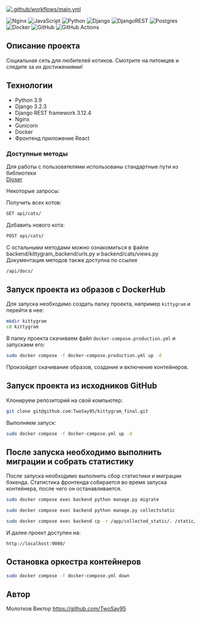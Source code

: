 [![.github/workflows/main.yml](https://github.com/TwoSay95/kittygram_final/actions/workflows/main.yml/badge.svg)](https://github.com/TwoSay95/kittygram_final/actions/workflows/main.yml)

![Nginx](https://img.shields.io/badge/nginx-%23009639.svg?style=for-the-badge&logo=nginx&logoColor=white) ![JavaScript](https://img.shields.io/badge/javascript-%23323330.svg?style=for-the-badge&logo=javascript&logoColor=%23F7DF1E) ![Python](https://img.shields.io/badge/python-3670A0?style=for-the-badge&logo=python&logoColor=ffdd54) ![Django](https://img.shields.io/badge/django-%23092E20.svg?style=for-the-badge&logo=django&logoColor=white) ![DjangoREST](https://img.shields.io/badge/DJANGO-REST-ff1709?style=for-the-badge&logo=django&logoColor=white&color=ff1709&labelColor=gray) ![Postgres](https://img.shields.io/badge/postgres-%23316192.svg?style=for-the-badge&logo=postgresql&logoColor=white) ![Docker](https://img.shields.io/badge/docker-%230db7ed.svg?style=for-the-badge&logo=docker&logoColor=white) ![GitHub](https://img.shields.io/badge/github-%23121011.svg?style=for-the-badge&logo=github&logoColor=white) ![GitHub Actions](https://img.shields.io/badge/github%20actions-%232671E5.svg?style=for-the-badge&logo=githubactions&logoColor=white)

## Описание проекта

Социальная сеть для любителей котиков. Смотрите на питомцев и следите за их достижениями!

## Технологии

- Python 3.9
- Django 3.2.3
- Django REST framework 3.12.4
- Nginx
- Gunicorn
- Docker
- Фронтенд приложение React

### Доступные методы
Для работы с пользователями использованы стандартные пути из библиотеки  
<a href="https://djoser.readthedocs.io/en/latest/sample_usage.html">Djoser</a>

Некоторые запросы:

Получить всех котов:

```bash
GET api/cats/
```
Добавить нового кота:
```bash
POST api/cats/
```

С остальными методами можно ознакомиться в файле backend/kittygram_backend/urls.py и backend/cats/views.py
Документация методов также доступна по ссылке
```bash
/api/docs/
```

## Запуск проекта из образов с DockerHub

Для запуска необходимо создать папку проекта, например `kittygram` и перейти в нее:

```bash
mkdir kittygram
cd kittygram
```

В папку проекта скачиваем файл `docker-compose.production.yml` и запускаем его:

```bash
sudo docker compose -f docker-compose.production.yml up -d
```

Произойдет скачивание образов, создание и включение контейнеров.

## Запуск проекта из исходников GitHub

Клонируем репозиторий на свой компьютер: 

```bash 
git clone git@github.com:TwoSay95/kittygram_final.git
```

Выполняем запуск:

```bash
sudo docker compose -f docker-compose.yml up -d
```

## После запуска необходимо выполнить миграции и собрать статистику

После запуска необходимо выполнить сбор статистики и миграции бэкенда. Статистика фронтенда собирается во время запуска контейнера, после чего он останавливается. 

```bash
sudo docker compose exec backend python manage.py migrate

sudo docker compose exec backend python manage.py collectstatic

sudo docker compose exec backend cp -r /app/collected_static/. /static/static/
```

И далее проект доступен на: 

```
http://localhost:9000/
```

## Остановка оркестра контейнеров

```bash
sudo docker compose -f docker-compose.yml down
```

## Автор

Молотков Виктор https://github.com/TwoSay95